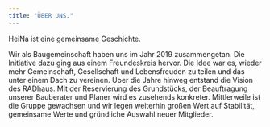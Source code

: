 ```yaml
---
title: "ÜBER UNS."
---
```


HeiNa ist eine gemeinsame Geschichte.

Wir als Baugemeinschaft haben uns im Jahr 2019 zusammengetan. Die Initiative dazu ging aus einem
Freundeskreis hervor. Die Idee war es, wieder mehr Gemeinschaft, Gesellschaft und Lebensfreuden
zu teilen und das unter einem Dach zu vereinen. Über die Jahre hinweg entstand die Vision des
RADhaus. Mit der Reservierung des Grundstücks, der Beauftragung unserer Bauberater und Planer
wird es zusehends konkreter. Mittlerweile ist die Gruppe gewachsen und wir legen weiterhin großen
Wert auf Stabilität, gemeinsame Werte und gründliche Auswahl neuer Mitglieder.
